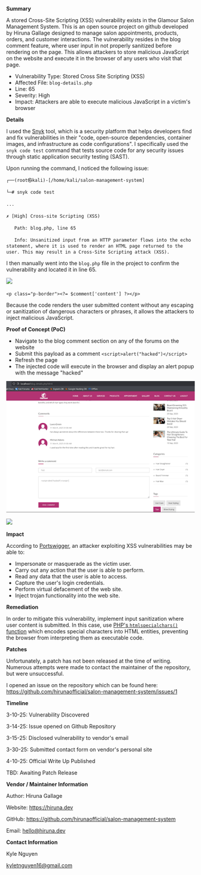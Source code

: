 
**Summary**

A stored Cross-Site Scripting (XSS) vulnerability exists in the Glamour Salon Management System. This is an open source project on github developed by Hiruna Gallage designed to manage salon appointments, products, orders, and customer interactions. The vulnerability resides in the blog comment feature, where user input in not properly sanitized before rendering on the page. This allows attackers to store malicious JavaScript on the website and execute it in the browser of any users who visit that page.

- Vulnerability Type: Stored Cross Site Scripting (XSS)
- Affected File: `blog-details.php`
- Line: 65
- Severity: High
- Impact: Attackers are able to execute malicious JavaScript in a victim's browser


**Details**

I used the [Snyk](https://snyk.io/) tool, which is a security platform that helps developers find and fix vulnerabilities in their "code, open-source dependencies, container images, and infrastructure as code configurations". I specifically used the `snyk code test` command that tests source code for any security issues through static application security testing (SAST).

Upon running the command, I noticed the following issue:

```
┌──(root㉿kali)-[/home/kali/salon-management-system]

└─# snyk code test

...

✗ [High] Cross-site Scripting (XSS) 

   Path: blog.php, line 65 

   Info: Unsanitized input from an HTTP parameter flows into the echo statement, where it is used to render an HTML page returned to the user. This may result in a Cross-Site Scripting attack (XSS).
```


I then manually went into the `blog.php` file in the project to confirm the vulnerability and located it in line 65.

![](../XSS%20Dislcosure%20-%20Glamour%20Salon/attachments/VirtualBoxVM_2E1IIXvfaD.png)

`<p class="p-border"><?= $comment['content'] ?></p>`

Because the code renders the user submitted content without any escaping or sanitization of dangerous characters or phrases, it allows the attackers to inject malicious JavaScript.



**Proof of Concept (PoC)**

- Navigate to the blog comment section on any of the forums on the website
- Submit this payload as a comment `<script>alert("hacked")</script>`
- Refresh the page
- The injected code will execute in the browser and display an alert popup with the message "hacked"

![](/attachments/Pasted%20image%2020250407212811.png)

![](../XSS%20Dislcosure%20-%20Glamour%20Salon/attachments/Pasted%20image%2020250407212818.png)

**Impact**

According to [Portswigger](https://portswigger.net/web-security/cross-site-scripting/stored), an attacker exploiting XSS vulnerabilities may be able to:
- Impersonate or masquerade as the victim user.
- Carry out any action that the user is able to perform.
- Read any data that the user is able to access.
- Capture the user's login credentials.
- Perform virtual defacement of the web site.
- Inject trojan functionality into the web site.


**Remediation**

In order to mitigate this vulnerability, implement input sanitization where user content is submitted. In this case, use [PHP's `htmlspecialchars()` function](https://www.php.net/manual/en/function.htmlspecialchars.php) which encodes special characters into HTML entities, preventing the browser from interpreting them as executable code.

**Patches**

Unfortunately, a patch has not been released at the time of writing. Numerous attempts were made to contact the maintainer of the repository, but were unsuccessful.

I opened an issue on the repository which can be found here: https://github.com/hirunaofficial/salon-management-system/issues/1


**Timeline**

3-10-25: Vulnerability Discovered

3-14-25: Issue opened on Github Repository

3-15-25: Disclosed vulnerability to vendor's email

3-30-25: Submitted contact form on vendor's personal site

4-10-25: Official Write Up Published

TBD: Awaiting Patch Release

**Vendor / Maintainer Information**

Author: Hiruna Gallage

Website: https://hiruna.dev

GitHub: https://github.com/hirunaofficial/salon-management-system

Email: hello@hiruna.dev


**Contact Information**

Kyle Nguyen

kyletnguyen16@gmail.com
